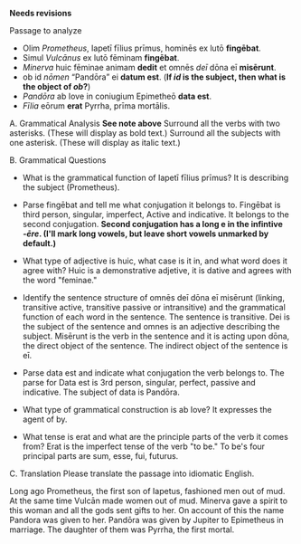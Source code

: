 **Needs revisions**

Passage to analyze
- Olim *Prometheus*, Iapetī fīlius prīmus, hominēs ex lutō **fingēbat**.
- Simul *Vulcānus* ex lutō fēminam **fingēbat**.
- *Minerva* huic fēminae animam **dedit** et omnēs *deī* dōna eī **misērunt**.
- ob id *nōmen* “Pandōra” ei **datum est**. (**If *id* is the subject, then what is the object of *ob*?**)
- *Pandōra* ab Iove in coniugium Epimetheō **data est**.
- *Fīlia* eōrum **erat** Pyrrha, prīma mortālis.

A. Grammatical Analysis **See note above**
Surround all the verbs with two asterisks. (These will display as bold text.) Surround all the subjects with one asterisk. (These will display as italic text.)

B. Grammatical Questions
- What is the grammatical function of Iapetī fīlius prīmus? It is describing the subject (Prometheus).

- Parse fingēbat and tell me what conjugation it belongs to. Fingēbat is third person, singular, imperfect, Active and indicative. It belongs to the second conjugation. **Second conjugation has a long e in the infintive *-ēre*.  (I'll mark long vowels, but leave short vowels unmarked by default.)**

- What type of adjective is huic, what case is it in, and what word does it agree with? Huic is a demonstrative adjetive, it is dative and agrees with the word "feminae."

- Identify the sentence structure of omnēs deī dōna eī misērunt (linking, transitive active, transitive passive or intransitive) and the grammatical function of each word in the sentence. The sentence is transitive. Dei is the subject of the sentence and omnes is an adjective describing the subject. Misērunt is the verb in the sentence and it is acting upon dōna, the direct object of the sentence. The indirect object of the sentence is eī.

- Parse data est and indicate what conjugation the verb belongs to. The parse for Data est is 3rd person, singular, perfect, passive and indicative. The subject of data is Pandōra.

- What type of grammatical construction is ab Iove? It expresses the agent of by.

- What tense is erat and what are the principle parts of the verb it comes from? Erat is the imperfect tense of the verb "to be." To be's four principal parts are sum, esse, fui, futurus.

C. Translation
Please translate the passage into idiomatic English.

Long ago Prometheus, the first son of Iapetus, fashioned men out of mud.
At the same time Vulcān made women out of mud.
Minerva gave a spirit to this woman and all the gods sent gifts to her.
On account of this the name Pandora was given to her.
Pandōra was given by Jupiter to Epimetheus in marriage.
The daughter of them was Pyrrha, the first mortal.

